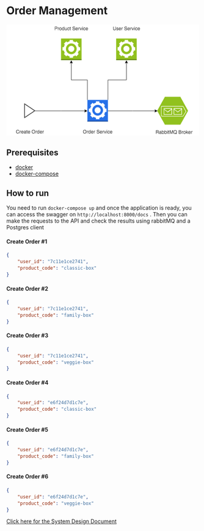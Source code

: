# Order Management

<p align="center">
  <img src="docs/diagram.png" alt="Flow Chart" />
</p>

## Prerequisites

- [docker](https://www.docker.com/)
- [docker-compose](https://docs.docker.com/compose/)

## How to run

You need to run `docker-compose up` and once the application is ready, you can access the swagger on `http://localhost:8000/docs` . Then you can make the requests to the API and check the results using rabbitMQ and a Postgres client

#### Create Order #1
```json
{
    "user_id": "7c11e1ce2741",
    "product_code": "classic-box"
}
```

#### Create Order #2
```json
{
    "user_id": "7c11e1ce2741",
    "product_code": "family-box"
}
```

#### Create Order #3
```json
{
    "user_id": "7c11e1ce2741",
    "product_code": "veggie-box"
}
```

#### Create Order #4
```json
{
    "user_id": "e6f24d7d1c7e",
    "product_code": "classic-box"
}
```

#### Create Order #5
```json
{
    "user_id": "e6f24d7d1c7e",
    "product_code": "family-box"
}
```

#### Create Order #6
```json
{
    "user_id": "e6f24d7d1c7e",
    "product_code": "veggie-box"
}
```
[Click here for the System Design Document](docs/SystemDesign.md)